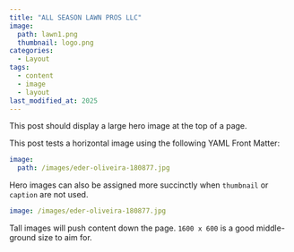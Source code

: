 ```yaml
---
title: "ALL SEASON LAWN PROS LLC"
image: 
  path: lawn1.png
  thumbnail: logo.png
categories:
  - Layout
tags:
  - content
  - image
  - layout
last_modified_at: 2025
---
```


This post should display a large hero image at the top of a page.

This post tests a horizontal image using the following YAML Front Matter:

```yaml
image:
  path: /images/eder-oliveira-180877.jpg
```

Hero images can also be assigned more succinctly when `thumbnail` or `caption` are not used.

```yaml
image: /images/eder-oliveira-180877.jpg
```

Tall images will push content down the page. `1600 x 600` is a good middle-ground size to aim for.
